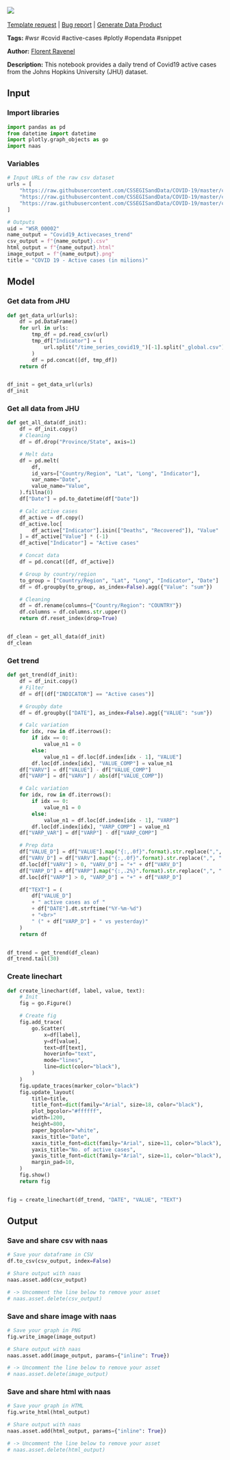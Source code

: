 <a href="https://app.naas.ai/user-redirect/naas/downloader?url=https://raw.githubusercontent.com/jupyter-naas/awesome-notebooks/master/WSR/WSR_Get_daily_Covid19_active_cases_trend_JHU.ipynb" target="_parent"><img src="https://naasai-public.s3.eu-west-3.amazonaws.com/open_in_naas.svg"/></a><br><br><a href="https://github.com/jupyter-naas/awesome-notebooks/issues/new?assignees=&labels=&template=template-request.md&title=Tool+-+Action+of+the+notebook+">Template request</a> | <a href="https://github.com/jupyter-naas/awesome-notebooks/issues/new?assignees=&labels=bug&template=bug_report.md&title=WSR+-+Get+daily+Covid19+active+cases+trend+JHU:+Error+short+description">Bug report</a> | <a href="https://app.naas.ai/user-redirect/naas/downloader?url=https://raw.githubusercontent.com/jupyter-naas/awesome-notebooks/master/Naas/Naas_Start_data_product.ipynb" target="_parent">Generate Data Product</a>

**Tags:** #wsr #covid #active-cases #plotly #opendata #snippet

**Author:** [Florent Ravenel](https://www.linkedin.com/in/ACoAABCNSioBW3YZHc2lBHVG0E_TXYWitQkmwog/)

**Description:** This notebook provides a daily trend of Covid19 active cases from the Johns Hopkins University (JHU) dataset.

## Input

### Import libraries


```python
import pandas as pd
from datetime import datetime
import plotly.graph_objects as go
import naas
```

### Variables


```python
# Input URLs of the raw csv dataset
urls = [
    "https://raw.githubusercontent.com/CSSEGISandData/COVID-19/master/csse_covid_19_data/csse_covid_19_time_series/time_series_covid19_confirmed_global.csv",
    "https://raw.githubusercontent.com/CSSEGISandData/COVID-19/master/csse_covid_19_data/csse_covid_19_time_series/time_series_covid19_deaths_global.csv",
    "https://raw.githubusercontent.com/CSSEGISandData/COVID-19/master/csse_covid_19_data/csse_covid_19_time_series/time_series_covid19_recovered_global.csv",
]

# Outputs
uid = "WSR_00002"
name_output = "Covid19_Activecases_trend"
csv_output = f"{name_output}.csv"
html_output = f"{name_output}.html"
image_output = f"{name_output}.png"
title = "COVID 19 - Active cases (in milions)"
```

## Model

### Get data from JHU


```python
def get_data_url(urls):
    df = pd.DataFrame()
    for url in urls:
        tmp_df = pd.read_csv(url)
        tmp_df["Indicator"] = (
            url.split("/time_series_covid19_")[-1].split("_global.csv")[0].capitalize()
        )
        df = pd.concat([df, tmp_df])
    return df


df_init = get_data_url(urls)
df_init
```

### Get all data from JHU


```python
def get_all_data(df_init):
    df = df_init.copy()
    # Cleaning
    df = df.drop("Province/State", axis=1)

    # Melt data
    df = pd.melt(
        df,
        id_vars=["Country/Region", "Lat", "Long", "Indicator"],
        var_name="Date",
        value_name="Value",
    ).fillna(0)
    df["Date"] = pd.to_datetime(df["Date"])

    # Calc active cases
    df_active = df.copy()
    df_active.loc[
        df_active["Indicator"].isin(["Deaths", "Recovered"]), "Value"
    ] = df_active["Value"] * (-1)
    df_active["Indicator"] = "Active cases"

    # Concat data
    df = pd.concat([df, df_active])

    # Group by country/region
    to_group = ["Country/Region", "Lat", "Long", "Indicator", "Date"]
    df = df.groupby(to_group, as_index=False).agg({"Value": "sum"})

    # Cleaning
    df = df.rename(columns={"Country/Region": "COUNTRY"})
    df.columns = df.columns.str.upper()
    return df.reset_index(drop=True)


df_clean = get_all_data(df_init)
df_clean
```

### Get trend


```python
def get_trend(df_init):
    df = df_init.copy()
    # Filter
    df = df[(df["INDICATOR"] == "Active cases")]

    # Groupby date
    df = df.groupby(["DATE"], as_index=False).agg({"VALUE": "sum"})

    # Calc variation
    for idx, row in df.iterrows():
        if idx == 0:
            value_n1 = 0
        else:
            value_n1 = df.loc[df.index[idx - 1], "VALUE"]
        df.loc[df.index[idx], "VALUE_COMP"] = value_n1
    df["VARV"] = df["VALUE"] - df["VALUE_COMP"]
    df["VARP"] = df["VARV"] / abs(df["VALUE_COMP"])

    # Calc variation
    for idx, row in df.iterrows():
        if idx == 0:
            value_n1 = 0
        else:
            value_n1 = df.loc[df.index[idx - 1], "VARP"]
        df.loc[df.index[idx], "VARP_COMP"] = value_n1
    df["VARP_VAR"] = df["VARP"] - df["VARP_COMP"]

    # Prep data
    df["VALUE_D"] = df["VALUE"].map("{:,.0f}".format).str.replace(",", " ")
    df["VARV_D"] = df["VARV"].map("{:,.0f}".format).str.replace(",", " ")
    df.loc[df["VARV"] > 0, "VARV_D"] = "+" + df["VARV_D"]
    df["VARP_D"] = df["VARP"].map("{:,.2%}".format).str.replace(",", " ")
    df.loc[df["VARP"] > 0, "VARP_D"] = "+" + df["VARP_D"]

    df["TEXT"] = (
        df["VALUE_D"]
        + " active cases as of "
        + df["DATE"].dt.strftime("%Y-%m-%d")
        + "<br>"
        " (" + df["VARP_D"] + " vs yesterday)"
    )
    return df


df_trend = get_trend(df_clean)
df_trend.tail(30)
```

### Create linechart


```python
def create_linechart(df, label, value, text):
    # Init
    fig = go.Figure()

    # Create fig
    fig.add_trace(
        go.Scatter(
            x=df[label],
            y=df[value],
            text=df[text],
            hoverinfo="text",
            mode="lines",
            line=dict(color="black"),
        )
    )
    fig.update_traces(marker_color="black")
    fig.update_layout(
        title=title,
        title_font=dict(family="Arial", size=18, color="black"),
        plot_bgcolor="#ffffff",
        width=1200,
        height=800,
        paper_bgcolor="white",
        xaxis_title="Date",
        xaxis_title_font=dict(family="Arial", size=11, color="black"),
        yaxis_title="No. of active cases",
        yaxis_title_font=dict(family="Arial", size=11, color="black"),
        margin_pad=10,
    )
    fig.show()
    return fig


fig = create_linechart(df_trend, "DATE", "VALUE", "TEXT")
```

## Output

### Save and share csv with naas


```python
# Save your dataframe in CSV
df.to_csv(csv_output, index=False)

# Share output with naas
naas.asset.add(csv_output)

# -> Uncomment the line below to remove your asset
# naas.asset.delete(csv_output)
```

### Save and share image with naas


```python
# Save your graph in PNG
fig.write_image(image_output)

# Share output with naas
naas.asset.add(image_output, params={"inline": True})

# -> Uncomment the line below to remove your asset
# naas.asset.delete(image_output)
```

### Save and share html with naas


```python
# Save your graph in HTML
fig.write_html(html_output)

# Share output with naas
naas.asset.add(html_output, params={"inline": True})

# -> Uncomment the line below to remove your asset
# naas.asset.delete(html_output)
```
